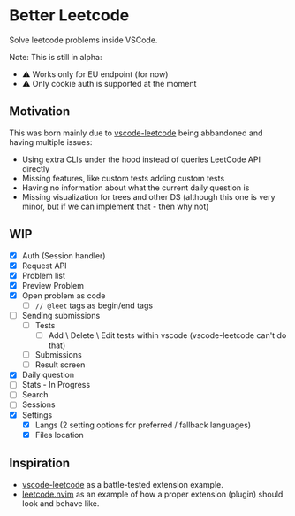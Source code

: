 # Better Leetcode

Solve leetcode problems inside VSCode.

Note: This is still in alpha:

* ⚠️ Works only for EU endpoint (for now)
* ⚠️ Only cookie auth is supported at the moment

## Motivation

This was born mainly due to [vscode-leetcode](https://github.com/LeetCode-OpenSource/vscode-leetcode) being abbandoned and having multiple issues:

* Using extra CLIs under the hood instead of queries LeetCode API directly
* Missing features, like custom tests adding custom tests
* Having no information about what the current daily question is
* Missing visualization for trees and other DS (although this one is very minor, but if we can implement that - then why not)

## WIP

* [x] Auth (Session handler)
* [x] Request API
* [x] Problem list
* [x] Preview Problem
* [x] Open problem as code
  * [ ] `// @leet` tags as begin/end tags
* [ ] Sending submissions
  * [ ] Tests
    * [ ] Add \ Delete \ Edit tests within vscode (vscode-leetcode can't do that)
  * [ ] Submissions
  * [ ] Result screen
* [x] Daily question
* [ ] Stats - In Progress
* [ ] Search
* [ ] Sessions
* [x] Settings
  * [x] Langs (2 setting options for preferred / fallback languages)
  * [x] Files location

## Inspiration

* [vscode-leetcode](https://github.com/LeetCode-OpenSource/vscode-leetcode) as a battle-tested extension example.
* [leetcode.nvim](https://github.com/kawre/leetcode.nvim) as an example of how a proper extension (plugin) should look and behave like.
